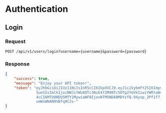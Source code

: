 # Authentication

## Login

### Request

    POST /api/v1/users/login?username={username}&password={password}

### Response

``` json
{
    "success": true,
    "message": "Enjoy your API token!",
    "token": "eyJhbGciOiJIUzI1NiIsInR5cCI6IkpXVCJ9.eyJ1c2VybmFtZSI6ImpvaG
              5ueSIsImlkIjoiNWJiYWU4OTc3NzE4Y2M4NTc5OTg2YmVkIiwiYWRtaW4iOnRydWUsImV
              4cCI6MTU0NDU5MTY2MywiaWF0IjoxNTM5NDA0MDYzfQ.94ysp_2Pf1f7_6J_sSFeGrgTb
              umWsWNAN9VBfq9C2s-"
}
```
